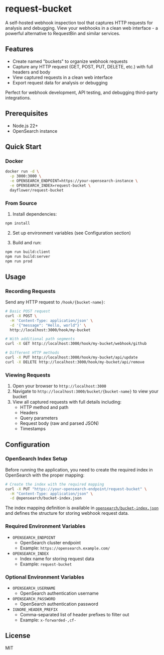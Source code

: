 # request-bucket

A self-hosted webhook inspection tool that captures HTTP requests for analysis and debugging.
View your webhooks in a clean web interface - a powerful alternative to RequestBin and similar services.

## Features

- Create named "buckets" to organize webhook requests
- Capture any HTTP request (GET, POST, PUT, DELETE, etc.) with full headers and body
- View captured requests in a clean web interface
- Export request data for analysis or debugging

Perfect for webhook development, API testing, and debugging third-party integrations.

## Prerequisites

- Node.js 22+
- OpenSearch instance

## Quick Start

### Docker

```bash
docker run -d \
  -p 3000:3000 \
  -e OPENSEARCH_ENDPOINT=https://your-opensearch-instance \
  -e OPENSEARCH_INDEX=request-bucket \
  dayflower/request-bucket
```

### From Source

1. Install dependencies:
```bash
npm install
```

2. Set up environment variables (see Configuration section)

3. Build and run:
```bash
npm run build:client
npm run build:server
npm run prod
```

## Usage

### Recording Requests

Send any HTTP request to `/hook/{bucket-name}`:

```bash
# Basic POST request
curl -X POST \
  -H 'Content-Type: application/json' \
  -d '{"message": "Hello, world"}' \
  http://localhost:3000/hook/my-bucket

# With additional path segments
curl -X GET http://localhost:3000/hook/my-bucket/webhook/github

# Different HTTP methods
curl -X PUT http://localhost:3000/hook/my-bucket/api/update
curl -X DELETE http://localhost:3000/hook/my-bucket/api/remove
```

### Viewing Requests

1. Open your browser to `http://localhost:3000`
2. Navigate to `http://localhost:3000/bucket/{bucket-name}` to view your bucket
3. View all captured requests with full details including:
   - HTTP method and path
   - Headers
   - Query parameters
   - Request body (raw and parsed JSON)
   - Timestamps

## Configuration

### OpenSearch Index Setup

Before running the application, you need to create the required index in OpenSearch with the proper mapping:

```bash
# Create the index with the required mapping
curl -X PUT "https://your-opensearch-endpoint/request-bucket" \
  -H "Content-Type: application/json" \
  -d @opensearch/bucket-index.json
```

The index mapping definition is available in [`opensearch/bucket-index.json`](opensearch/bucket-index.json) and defines the structure for storing webhook request data.

### Required Environment Variables

- `OPENSEARCH_ENDPOINT`
  - OpenSearch cluster endpoint
  - Example: `https://opensearch.example.com/`
- `OPENSEARCH_INDEX`
  - Index name for storing request data
  - Example: `request-bucket`

### Optional Environment Variables

- `OPENSEARCH_USERNAME`
  - OpenSearch authentication username
- `OPENSEARCH_PASSWORD`
  - OpenSearch authentication password
- `IGNORE_HEADER_PREFIX`
  - Comma-separated list of header prefixes to filter out
  - Example: `x-forwarded-,cf-`


## License

MIT
